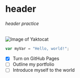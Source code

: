 # header

###### header practice

![Image of Yaktocat](https://octodex.github.com/images/yaktocat.png)

```javascript
var myVar = "Hello, world!";
```

- [x] Turn on GitHub Pages
- [ ] Outline my portfolio
- [ ] Introduce myself to the world
